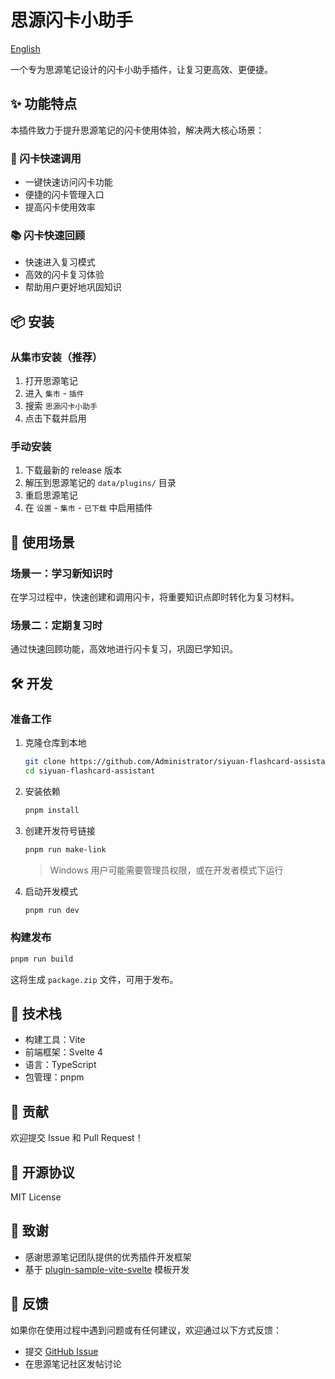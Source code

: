 # 思源闪卡小助手

[English](./README.md)

一个专为思源笔记设计的闪卡小助手插件，让复习更高效、更便捷。

## ✨ 功能特点

本插件致力于提升思源笔记的闪卡使用体验，解决两大核心场景：

### 🚀 闪卡快速调用
- 一键快速访问闪卡功能
- 便捷的闪卡管理入口
- 提高闪卡使用效率

### 📚 闪卡快速回顾
- 快速进入复习模式
- 高效的闪卡复习体验
- 帮助用户更好地巩固知识

## 📦 安装

### 从集市安装（推荐）
1. 打开思源笔记
2. 进入 `集市` - `插件`
3. 搜索 `思源闪卡小助手`
4. 点击下载并启用

### 手动安装
1. 下载最新的 release 版本
2. 解压到思源笔记的 `data/plugins/` 目录
3. 重启思源笔记
4. 在 `设置` - `集市` - `已下载` 中启用插件

## 🎯 使用场景

### 场景一：学习新知识时
在学习过程中，快速创建和调用闪卡，将重要知识点即时转化为复习材料。

### 场景二：定期复习时
通过快速回顾功能，高效地进行闪卡复习，巩固已学知识。

## 🛠️ 开发

### 准备工作

1. 克隆仓库到本地
   ```bash
   git clone https://github.com/Administrator/siyuan-flashcard-assistant.git
   cd siyuan-flashcard-assistant
   ```

2. 安装依赖
   ```bash
   pnpm install
   ```

3. 创建开发符号链接
   ```bash
   pnpm run make-link
   ```
   
   > Windows 用户可能需要管理员权限，或在开发者模式下运行

4. 启动开发模式
   ```bash
   pnpm run dev
   ```

### 构建发布

```bash
pnpm run build
```

这将生成 `package.zip` 文件，可用于发布。

## 📝 技术栈

- 构建工具：Vite
- 前端框架：Svelte 4
- 语言：TypeScript
- 包管理：pnpm

## 🤝 贡献

欢迎提交 Issue 和 Pull Request！

## 📄 开源协议

MIT License

## 🙏 致谢

- 感谢思源笔记团队提供的优秀插件开发框架
- 基于 [plugin-sample-vite-svelte](https://github.com/siyuan-note/plugin-sample-vite-svelte) 模板开发

## 📮 反馈

如果你在使用过程中遇到问题或有任何建议，欢迎通过以下方式反馈：

- 提交 [GitHub Issue](https://github.com/Administrator/siyuan-flashcard-assistant/issues)
- 在思源笔记社区发帖讨论
